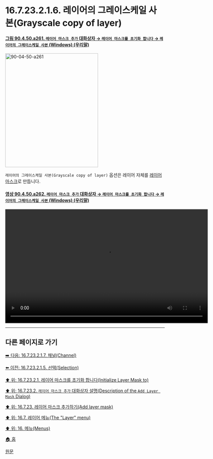 # 16.7.23.2.1.6. 레이어의 그레이스케일 사본(Grayscale copy of layer)

<a id="90-04-50-a261"></a>

#### [그림 90.4.50.a261. `레이어 마스크 추가` 대화상자 → `레이어 마스크를 초기화 합니다` → `레이어의 그레이스케일 사본` (Windows) (우리말)](./90-04-0050-add_layer_mask.md#90-04-50-a261)
<img width="293" height="360" alt="90-04-50-a261" src="https://github.com/user-attachments/assets/059034e0-a125-4847-ae65-1f91afbc7bb0" />

`레이어의 그레이스케일 사본(Grayscale copy of layer)` 옵션은 레이어 자체를 [레이어 마스크](./19-glossaryx-layer_mask.md)로 만듭니다.

<a id="90-04-50-a262"></a>

#### [영상 90.4.50.a262. `레이어 마스크 추가` 대화상자 → `레이어 마스크를 초기화 합니다` → `레이어의 그레이스케일 사본` (Windows) (우리말)](./90-04-0050-add_layer_mask.md#90-04-50-a262)
<video controls="controls" width="640" height="360" src="https://github.com/user-attachments/assets/624d4298-de07-4225-b8f9-2b4fbe9c9a45"></video>

***

## 다른 페이지로 가기

[➡️ 다음: 16.7.23.2.1.7. 채널(Channel)](./16-07-23-02-01-07-channel.md)

[⬅️ 이전: 16.7.23.2.1.5. 선택(Selection)](./16-07-23-02-01-05-selection.md)

[⬆️ 위: 16.7.23.2.1. 레이어 마스크를 초기화 합니다(Initialize Layer Mask to)](./16-07-23-02-01-00-initialize_layer_mask_to.md)

[⬆️ 위: 16.7.23.2. `레이어 마스크 추가` 대화상자 설명(Description of the `Add Layer Mask` Dialog)](./16-07-23-02-00-description_of_the_add_layer_mask_dialog.md)

[⬆️ 위: 16.7.23. 레이어 마스크 추가하기(Add layer mask)](./16-07-23-00-add_layer_mask.md)

[⬆️ 위: 16.7. 레이어 메뉴(The "Layer" menu)](./16-07-00-the-layer-menu.md)

[⬆️ 위: 16. 메뉴(Menus)](./16-00-menus.md)

[🏠 홈](./00-home.md)

[원문](https://docs.gimp.org/2.10/ko/gimp-layer-mask-add.html#idm29173)